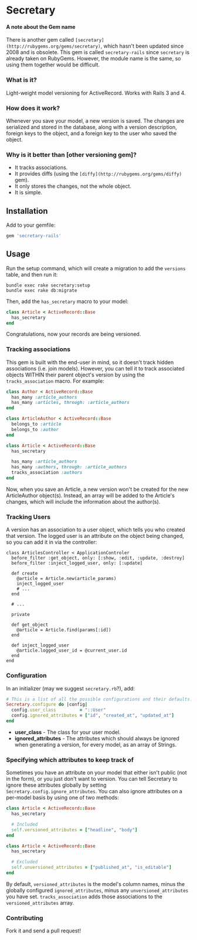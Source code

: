 # Secretary

#### A note about the Gem name
There is another gem called `[secretary](http://rubygems.org/gems/secretary)`,
which hasn't been updated since 2008 and is obsolete. This gem is called
`secretary-rails` since `secretary` is already taken on RubyGems. However, the
module name is the same, so using them together would be difficult.


### What is it?
Light-weight model versioning for ActiveRecord. Works with Rails 3 and 4.


### How does it work?
Whenever you save your model, a new version is saved. The changes are
serialized and stored in the database, along with a version description,
foreign keys to the object, and a foreign key to the user who saved the object.


### Why is it better than [other versioning gem]?
* It tracks associations.
* It provides diffs (using the `[diffy](http://rubygems.org/gems/diffy)` gem).
* It only stores the changes, not the whole object.
* It is simple.


## Installation
Add to your gemfile:

```ruby
gem 'secretary-rails'
```


## Usage
Run the setup command, which will create a migration to add the `versions`
table, and then run it:

```
bundle exec rake secretary:setup
bundle exec rake db:migrate
```

Then, add the `has_secretary` macro to your model:

```ruby
class Article < ActiveRecord::Base
  has_secretary
end
```

Congratulations, now your records are being versioned.


### Tracking associations
This gem is built with the end-user in mind, so it doesn't track hidden
associations (i.e. join models). However, you can tell it to track associated
objects WITHIN their parent object's version by using the `tracks_association`
macro. For example:

```ruby
class Author < ActiveRecord::Base
  has_many :article_authors
  has_many :articles, through: :article_authors
end

class ArticleAuthor < ActiveRecord::Base
  belongs_to :article
  belongs_to :author
end

class Article < ActiveRecord::Base
  has_secretary

  has_many :article_authors
  has_many :authors, through: :article_authors
  tracks_association :authors
end
```

Now, when you save an Article, a new version won't be created for the
new ArticleAuthor object(s). Instead, an array will be added to the Article's
changes, which will include the information about the author(s).


### Tracking Users
A version has an association to a user object, which tells you who created that
version. The logged user is an attribute on the object being changed, so you
can add it in via the controller:

```
class ArticlesController < ApplicationControler
  before_filter :get_object, only: [:show, :edit, :update, :destroy]
  before_filter :inject_logged_user, only: [:update]

  def create
    @article = Article.new(article_params)
    inject_logged_user
    # ...
  end

  # ...

  private

  def get_object
    @article = Article.find(params[:id])
  end

  def inject_logged_user
    @article.logged_user_id = @current_user.id
  end
end
```


### Configuration
In an initializer (may we suggest `secretary.rb`?), add:

```ruby
# This is a list of all the possible configurations and their defaults.
Secretary.configure do |config|
  config.user_class         = "::User"
  config.ignored_attributes = ["id", "created_at", "updated_at"]
end
```

* **user_class** - The class for your user model.
* **ignored_attributes** - The attributes which should always be ignored
  when generating a version, for every model, as an array of Strings.


### Specifying which attributes to keep track of
Sometimes you have an attribute on your model that either isn't public
(not in the form), or you just don't want to version. You can tell Secretary
to ignore these attributes globally by setting
`Secretary.config.ignore_attributes`. You can also ignore attributes on a
per-model basis by using one of two methods:

```ruby
class Article < ActiveRecord::Base
  has_secretary

  # Included
  self.versioned_attributes = ["headline", "body"]
end
```

```ruby
class Article < ActiveRecord::Base
  has_secretary

  # Excluded
  self.unversioned_attributes = ["published_at", "is_editable"]
end
```

By default, `versioned_attributes` is the model's column names, minus the
globally configured `ignored_attributes`, minus any `unversioned_attributes`
you have set. `tracks_association` adds those associations to the
`versioned_attributes` array.


### Contributing
Fork it and send a pull request!
